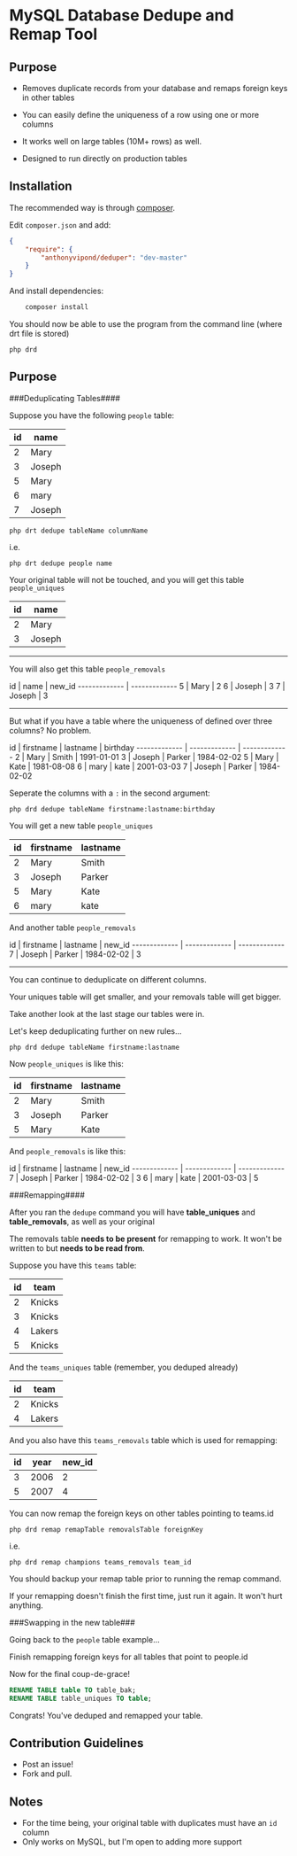 MySQL Database Dedupe and Remap Tool
======================

Purpose
------------

- Removes duplicate records from your database and remaps foreign keys in other tables

- You can easily define the uniqueness of a row using one or more columns

- It works well on large tables (10M+ rows) as well.

- Designed to run directly on production tables

Installation
------------

The recommended way is through [composer](http://getcomposer.org).

Edit `composer.json` and add:

```json
{
    "require": {
        "anthonyvipond/deduper": "dev-master"
    }
}
```

And install dependencies:

```bash
    composer install
```

You should now be able to use the program from the command line (where drt file is stored)
```
php drd
```

Purpose
------------

###Deduplicating Tables####

Suppose you have the following `people` table:

id | name
------------- | -------------
2  | Mary
3  | Joseph
5  | Mary
6  | mary
7  | Joseph

```
php drt dedupe tableName columnName
```

i.e.

```
php drt dedupe people name
```

Your original table will not be touched, and you will get this table `people_uniques`

id | name
------------- | -------------
2  | Mary
3  | Joseph


----------------------------

You will also get this table `people_removals`

id | name | new_id
------------- | -------------
5  | Mary | 2
6  | Joseph | 3
7  | Joseph | 3


----------------------------

But what if you have a table where the uniqueness of defined over three columns? No problem.

id | firstname | lastname | birthday
------------- | ------------- | -------------
2  | Mary  |  Smith | 1991-01-01
3  | Joseph  |  Parker | 1984-02-02
5  | Mary  |  Kate | 1981-08-08
6  | mary  |  kate | 2001-03-03
7  | Joseph  |  Parker | 1984-02-02


Seperate the columns with a `:` in the second argument:

```
php drd dedupe tableName firstname:lastname:birthday
```

You will get a new table `people_uniques`

id | firstname | lastname | 
------------- | ------------- | -------------
2  | Mary  |  Smith | 1991-01-01
3  | Joseph  |  Parker | 1984-02-02
5  | Mary  |  Kate | 1981-08-08
6  | mary  |  kate | 2001-03-03

And another table `people_removals`

id | firstname | lastname | new_id
------------- | ------------- | -------------
7  | Joseph  |  Parker | 1984-02-02 | 3


----------------------------

You can continue to deduplicate on different columns.

Your uniques table will get smaller, and your removals table will get bigger.

Take another look at the last stage our tables were in.

Let's keep deduplicating further on new rules...

```
php drd dedupe tableName firstname:lastname
```

Now `people_uniques` is like this:

id | firstname | lastname | 
------------- | ------------- | -------------
2  | Mary  |  Smith | 1991-01-01
3  | Joseph  |  Parker | 1984-02-02
5  | Mary  |  Kate | 1981-08-08

And `people_removals` is like this:

id | firstname | lastname | new_id
------------- | ------------- | -------------
7  | Joseph  |  Parker | 1984-02-02 | 3
6  | mary  |  kate | 2001-03-03 | 5



###Remapping####

After you ran the `dedupe` command you will have **table_uniques** and **table_removals**, as well as your original

The removals table **needs to be present** for remapping to work. It won't be written to but **needs to be read from**.

Suppose you have this `teams` table:

id | team
------------- | -------------
2  | Knicks
3  | Knicks
4  | Lakers
5  | Knicks

And the `teams_uniques` table (remember, you deduped already)

id | team | 
------------- | -------------
2  | Knicks
4  | Lakers

And you also have this `teams_removals` table which is used for remapping:

id | year | new_id | 
------------- | ------------- | -------------
3  | 2006 | 2
5  | 2007 | 4

You can now remap the foreign keys on other tables pointing to teams.id

```
php drd remap remapTable removalsTable foreignKey
```

i.e.
```
php drd remap champions teams_removals team_id
```

You should backup your remap table prior to running the remap command.

If your remapping doesn't finish the first time, just run it again. It won't hurt anything.


###Swapping in the new table###

Going back to the `people` table example...

Finish remapping foreign keys for all tables that point to people.id

Now for the final coup-de-grace!

```sql
RENAME TABLE table TO table_bak;
RENAME TABLE table_uniques TO table;
```

Congrats! You've deduped and remapped your table.


Contribution Guidelines
------------

- Post an issue!
- Fork and pull.

Notes
------------

- For the time being, your original table with duplicates must have an `id` column
- Only works on MySQL, but I'm open to adding more support
